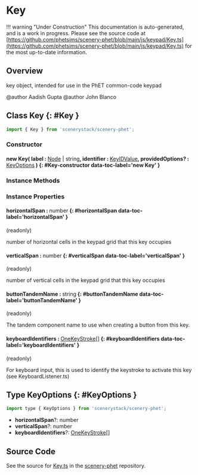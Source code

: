 # Key

!!! warning "Under Construction"
    This documentation is auto-generated, and is a work in progress. Please see the source code at
    [https://github.com/phetsims/scenery-phet/blob/main/js/keypad/Key.ts](https://github.com/phetsims/scenery-phet/blob/main/js/keypad/Key.ts) for the most up-to-date information.

## Overview

key object, intended for use in the PhET common-code keypad

@author Aadish Gupta
@author John Blanco

## Class Key {: #Key }


```js
import { Key } from 'scenerystack/scenery-phet';
```
### Constructor

#### new Key( label : <span style="font-weight: 400;">[Node](../scenery/Node.md) | <span style="color: hsla(calc(var(--md-hue) + 180deg),80%,40%,1);">string</span></span>, identifier : <span style="font-weight: 400;">[KeyIDValue](../scenery-phet/KeyID.md#KeyIDValue)</span>, providedOptions? : <span style="font-weight: 400;">[KeyOptions](../scenery-phet/Key.md#KeyOptions)</span> ) {: #Key-constructor data-toc-label='new Key' }

### Instance Methods



### Instance Properties

#### horizontalSpan : <span style="font-weight: 400;"><span style="color: hsla(calc(var(--md-hue) + 180deg),80%,40%,1);">number</span></span> {: #horizontalSpan data-toc-label='horizontalSpan' }

(readonly)

number of horizontal cells in the keypad grid that this key occupies

#### verticalSpan : <span style="font-weight: 400;"><span style="color: hsla(calc(var(--md-hue) + 180deg),80%,40%,1);">number</span></span> {: #verticalSpan data-toc-label='verticalSpan' }

(readonly)

number of vertical cells in the keypad grid that this key occupies

#### buttonTandemName : <span style="font-weight: 400;"><span style="color: hsla(calc(var(--md-hue) + 180deg),80%,40%,1);">string</span></span> {: #buttonTandemName data-toc-label='buttonTandemName' }

(readonly)

The tandem component name to use when creating a button from this key.

#### keyboardIdentifiers : <span style="font-weight: 400;">[OneKeyStroke](../scenery/KeyDescriptor.md#OneKeyStroke)[]</span> {: #keyboardIdentifiers data-toc-label='keyboardIdentifiers' }

(readonly)

For keyboard input, this is used to identify the keystroke to activate this key (see KeyboardListener.ts)



## Type KeyOptions {: #KeyOptions }


```js
import type { KeyOptions } from 'scenerystack/scenery-phet';
```


- **horizontalSpan**?: <span style="color: hsla(calc(var(--md-hue) + 180deg),80%,40%,1);">number</span>
- **verticalSpan**?: <span style="color: hsla(calc(var(--md-hue) + 180deg),80%,40%,1);">number</span>
- **keyboardIdentifiers**?: [OneKeyStroke](../scenery/KeyDescriptor.md#OneKeyStroke)[]




## Source Code

See the source for [Key.ts](https://github.com/phetsims/scenery-phet/blob/main/js/keypad/Key.ts) in the [scenery-phet](https://github.com/phetsims/scenery-phet) repository.

